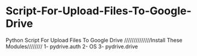 # Script-For-Upload-Files-To-Google-Drive
Python Script For Upload Files To Google Drive 
//////////////Install These Modules////////
1- pydrive.auth
2- OS
3- pydrive.drive
